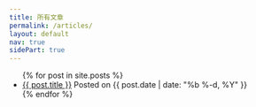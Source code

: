 ```yaml
---
title: 所有文章
permalink: /articles/
layout: default
nav: true
sidePart: true
---
```


<div class="home">
  <ul class="posts">
    {% for post in site.posts %}
      <li>
        <a class="post-link" href="{{ post.url | prepend: site.baseurl }}">{{ post.title }}</a>
        <span class="post-date">Posted on {{ post.date | date: "%b %-d, %Y" }}</span>
      </li>
    {% endfor %}
  </ul>

</div>